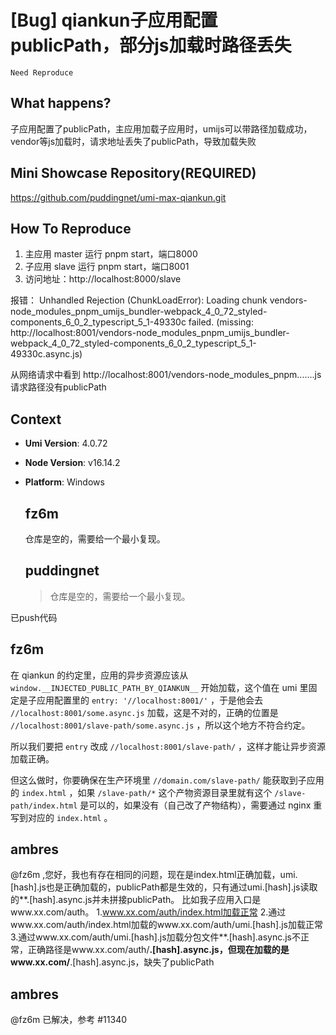 # [Bug] qiankun子应用配置publicPath，部分js加载时路径丢失

`Need Reproduce`

  <!--
感谢您向我们反馈问题，为了高效的解决问题，我们期望你能提供以下信息：
-->

## What happens?

子应用配置了publicPath，主应用加载子应用时，umijs可以带路径加载成功，vendor等js加载时，请求地址丢失了publicPath，导致加载失败

## Mini Showcase Repository(REQUIRED)

https://github.com/puddingnet/umi-max-qiankun.git

## How To Reproduce

1. 主应用 master 运行 pnpm start，端口8000
2. 子应用 slave 运行 pnpm start，端口8001
3. 访问地址：http://localhost:8000/slave

报错：
Unhandled Rejection (ChunkLoadError): Loading chunk vendors-node_modules_pnpm_umijs_bundler-webpack_4_0_72_styled-components_6_0_2_typescript_5_1-49330c failed.
(missing: http://localhost:8001/vendors-node_modules_pnpm_umijs_bundler-webpack_4_0_72_styled-components_6_0_2_typescript_5_1-49330c.async.js)

从网络请求中看到 http://localhost:8001/vendors-node_modules_pnpm.......js 请求路径没有publicPath

## Context

- **Umi Version**: 4.0.72
- **Node Version**: v16.14.2
- **Platform**: Windows

  ## fz6m

  仓库是空的，需要给一个最小复现。

  ## puddingnet

  > 仓库是空的，需要给一个最小复现。

已push代码

## fz6m

在 qiankun 的约定里，应用的异步资源应该从 `window.__INJECTED_PUBLIC_PATH_BY_QIANKUN__` 开始加载，这个值在 umi 里固定是子应用配置里的 `entry: '//localhost:8001/'` ，于是他会去 `//localhost:8001/some.async.js` 加载，这是不对的，正确的位置是 `//localhost:8001/slave-path/some.async.js` ，所以这个地方不符合约定。

所以我们要把 `entry` 改成 `//localhost:8001/slave-path/` ，这样才能让异步资源加载正确。

但这么做时，你要确保在生产环境里 `//domain.com/slave-path/` 能获取到子应用的 `index.html` ，如果 `/slave-path/*` 这个产物资源目录里就有这个 `/slave-path/index.html` 是可以的，如果没有（自己改了产物结构），需要通过 nginx 重写到对应的 `index.html` 。

## ambres

@fz6m ,您好，我也有存在相同的问题，现在是index.html正确加载，umi.[hash].js也是正确加载的，publicPath都是生效的，只有通过umi.[hash].js读取的**.[hash].async.js并未拼接publicPath。
比如我子应用入口是www.xx.com/auth。 1.www.xx.com/auth/index.html加载正常 2.通过www.xx.com/auth/index.html加载的www.xx.com/auth/umi.[hash].js加载正常 3.通过www.xx.com/auth/umi.[hash].js加载分包文件**.[hash].async.js不正常，正确路径是www.xx.com/auth/**.[hash].async.js，但现在加载的是www.xx.com/**.[hash].async.js，缺失了publicPath

## ambres

@fz6m 已解决，参考 #11340
